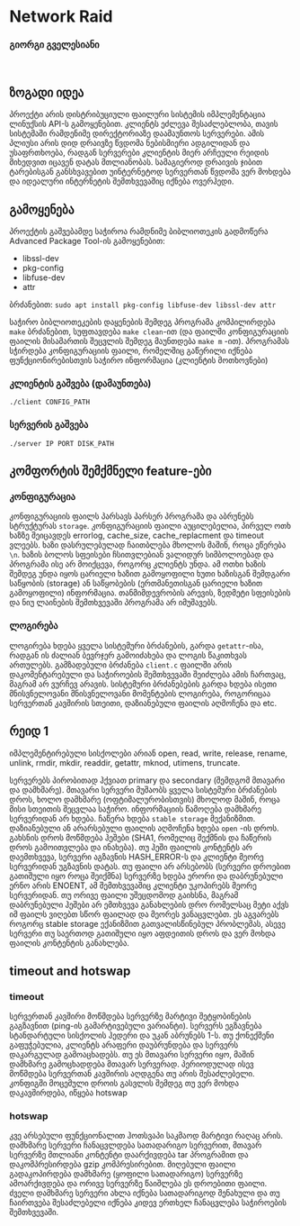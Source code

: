 # Network Raid

### გიორგი გველესიანი
<br>

## ზოგადი იდეა
პროექტი არის დისტრიბუციული ფაილური სისტემის იმპლემენტაცია ლინუქსის API-ს გამოყენებით. კლიენტს ეძლევა შესაძლებლობა, თავის სისტემაში რამდენიმე დირექტორიაზე დაამაუნთოს სერვერები. ამის პლიუსი არის დიდ დრაივზე წვდომა ნებისმიერი ადგილიდან და უსაფრთხოება, რადგან სერვერები კლიენტის მიერ არჩეული რეიდის მიხედვით იცავენ დატას მთლიანობას. სამაგიეროდ დრაივის ჯიბით ტარებისგან განსხვავებით უინტერნეტოდ სერვერთან წვდომა ვერ მოხდება და იდეალური ინტერნეტის შემთხვევაშიც იქნება ოვერჰედი.

## გამოყენება
პროექტის გაშვებამდე საჭიროა რამდნიმე ბიბლიოთეკის გადმოწერა Advanced Package Tool-ის გამოყენებით:
* libssl-dev
* pkg-config 
* libfuse-dev
* attr

ბრძანებით: `sudo apt install pkg-config libfuse-dev libssl-dev attr`

საჭირო ბიბლიოთეკების დაყენების შემდეგ პროგრამა კომპილირდება `make` ბრძანებით, სუფთავდება `make clean`-ით (და ფაილში კონფიგურაციის ფაილის მისამართის შეცვლის შემდეგ მაუნთდება `make m` -ით). პროგრამას სჭირდება კონფიგურაციის ფაილი, რომელშიც გაწერილი იქნება ფუნქციონირებისთვის საჭირო ინფორმაცია (კლიენტის მოთხოვნები)

### კლიენტის გაშვება (დამაუნთება)
`./client CONFIG_PATH`

### სერვერის გაშვება 
`./server IP PORT DISK_PATH`

## კომფორტის შემქმნელი feature-ები
### კონფიგურაცია
კონფიგურაციის ფაილს პარსავს პარსერ პროგრამა და აბრუნებს სტრუქტურას `storage`. კონფიგურაციის ფაილი აუცილებელია, პირველ ოთხ ხაზზე შეიცავდეს errorlog, cache_size, cache_replacment და timeout ვლეებს. ხაზი დასრულებულად ჩაითბლება მხოლოს მაშინ, როცა ეწერება `\n`. ხაზის ბოლოს სფეისები ჩსითვლებიან ვალიდურ სიმბოლოებად და პროგრამა ისე არ მოიქცევა, როგორც კლიენტს უნდა. ამ ოთხი ხაზის შემდეგ უნდა იყოს ცარიელი ხაზით გამოყოფილი ხუთი ხაზისგან შემდგარი საწყობის (storage) ან საწყობების (ერთმანეთისგან ცარიელი ხაზით გამოყოფილი) ინფორმაცია.  თანმიმდევრობის არევის, ზედმეტი სფეისების და ნიუ ლაინების შემთხვევაში პროგრამა არ იმუშავებს.

### ლოგირება
ლოგირება ხდება ყველა სისტემური ბრძანების, გარდა `getattr`-ისა, რადგან ის ძალიან ბევრჯერ გამოიძახება და ლოგის წაკითხვას ართულებს. გამზადებული ბრძანება `client.c` ფაილში არის დაკომენტარებული და საჭიროების შემთხვევაში შეიძლება ამის ჩართვაც, მაგრამ არ ვურჩევ არავის. სისტემური ბრძანებების გარდა ხდება ისეთი მნისვნელოვანი მნისვნელოვანი მომენტების ლოგირება, როგორიცაა სერვერთან კავშირის სთეითი, დაზიანებული ფაილის აღმოჩენა და etc.

## რეიდ 1
იმპლემენტირებული სისქოლები არიან open, read, write, release, rename, unlink, rmdir, mkdir, readdir, getattr, mknod, utimens, truncate.

სერვერებს პირობითად ჰქვიათ primary და secondary (შემდგომ მთავარი და დამხმარე). მთავარი სერვერი მუშაობს ყველა სისტემური ბრძანების დროს, ხოლო დამხმარე (ოფტიმალურობისთვის) მხოლოდ მაშინ, როცა მისი სთეითის შეცვლაა საჭირო. ინფორმაციის წამოღება დამხმარე სერვერიდან არ ხდება. ჩაწერა ხდება `stable storage` მექანიზმით. დაზიანებული ან არარსებული ფაილის აღმოჩენა ხდება `open` -ის დროს. გახსნის დროს მოწმდება ჰეშები (SHA1, რომელიც შექმნის და ჩაწერის დროს გამოითვლება და ინახება). თუ ჰეში ფაილის კონტენტს არ დაემთხვევა, სერვერი აგზავნის HASH_ERROR-ს და კლიენტი მეორე სერვერიდან უგზავნის დატას. თუ ფაილი არ არსებობს (სერვერი დროებით გათიშული იყო როცა შეიქმნა) სერვერზე ხდება ერორი და დაბრუნებული ერნო არის ENOENT, ამ შემთხვევაშიც კლიენტი უკოპირებს მეორე სერვერიდან. თუ ორივე ფაილი უშეცდომოდ გაიხსნა, მაგრამ დაბრუნებული ჰეშები არ ემთხვევა განახლების დრო რომელსაც მეტი აქვს იმ ფაილს ვიღებთ სწორ ფაილად და მეორეს ვანაცვლებთ. ეს აგვარებს როგორც stable storage ექანიზმით გათვალისწინებულ პრობლემას, ასევე სერვერი თუ საერთოდ გათიშული იყო აფდეითის დროს და ვერ მოხდა ფაილის კონტენტის განახლება. 


## timeout and hotswap
### timeout
 სერვერთან კავშირი მოწმდება სერვერზე მარტივი შეტყობინების გაგზავნით (ping-ის გამარტივებული ვარიანტი). სერვერს ეგზავნება სტანდარტული სისქოლის ჰედერი და უკან აბრუნებს 1-ს. თუ ქონექშენი გაფუჭებულია, კლიენტს არაფერი დაუბრუნდება და სერვერს დაკარგულად გამოაცხადებს. თუ ეს მთავარი სერვერი იყო, მაშინ დამხმარე გამოცხადდება მთავარ სერვერად. პერიოდულად ისევ მოწმდება სერვერთან კავშირის აღდგენა თუ არის შესაძლებელი. კონფიგში მოცემული დროის გასვლის შემდეგ თუ ვერ მოხდა დაკავშირდება, იწყება hotswap

 ### hotswap
კვე არსებული ფუნქციონალით ჰოთსვაპი საკმაოდ მარტივი რაღაც არის. დამხმარე სერვერი ჩანაცვლდება სათადარიგო სერვერით, მთავარ სერვერზე მთლიანი კონტენტი დაარქივდება tar პროგრამით და დაკომპრესირდება gzip კომპრესირებით. მიღებული ფაილი გადაკოპირდება დამხმარე (ყოფილი სათადარიგო) სერვერზე ამოარქივდება და ორივე სერვერზე წაიშლება ეს დროებითი ფაილი. ძველი დამხმარე სერვერი ახლა იქნება სათადარიგოდ შენახული და თუ ჩაირთვება შესაძლებელი იქნება კიდევ ერთხელ ჩანაცვლება საჭიროების შემთხვევაში.